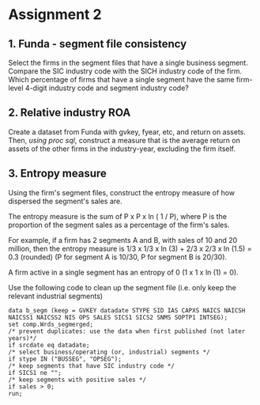 # Assignment 2


## 1. Funda - segment file consistency

Select the firms in the segment files that have a single business segment. Compare the SIC industry code with the SICH industry code of the firm. Which percentage of firms that have a single segment have the same firm-level 4-digit industry code and segment industry code?


## 2. Relative industry ROA

Create a dataset from Funda with gvkey, fyear, etc, and return on assets. 
Then, *using proc sql*, construct a measure that is the average return on assets of the other firms in the industry-year, excluding the firm itself.

## 3. Entropy measure

Using the firm's segment files, construct the entropy measure of how dispersed the segment's sales are.

The entropy measure is the sum of P x P x ln ( 1 / P), where P is the proportion of the segment sales as a percentage of the firm's sales.

For example, if a firm has 2 segments A and B, with sales of 10 and 20 million, then the entropy measure is 1/3 x 1/3 x ln (3) + 2/3 x 2/3 x ln (1.5) = 0.3 (rounded)
(P for segment A is 10/30, P for segment B is 20/30).

A firm active in a single segment has an entropy of 0 (1 x 1 x ln (1) = 0).


Use the following code to clean up the segment file (i.e. only keep the relevant industrial segments)

```SAS
data b_segm (keep = GVKEY datadate STYPE SID IAS CAPXS NAICS NAICSH NAICSS1 NAICSS2 NIS OPS SALES SICS1 SICS2 SNMS SOPTP1 INTSEG);
set comp.Wrds_segmerged;
/* prevent duplicates: use the data when first published (not later years)*/
if srcdate eq datadate;
/* select business/operating (or, industrial) segments */
if stype IN ("BUSSEG", "OPSEG");
/* keep segments that have SIC industry code */
if SICS1 ne "";
/* keep segments with positive sales */
if sales > 0;
run;
```